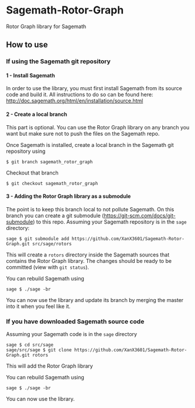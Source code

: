# Sagemath-Rotor-Graph
Rotor Graph library for Sagemath

## How to use

### If using the Sagemath git repository

#### 1 - Install Sagemath
In order to use the library, you must first install Sagemath from its source code and build it.
All instructions to do so can be found here: http://doc.sagemath.org/html/en/installation/source.html

#### 2 - Create a local branch

This part is optional. You can use the Rotor Graph library on any branch you want but make sure not to push the files on the Sagemath repo.

Once Sagemath is installed, create a local branch in the Sagemath git repository using

```
$ git branch sagemath_rotor_graph
```

Checkout that branch

```
$ git checkout sagemath_rotor_graph
```

#### 3 - Adding the Rotor Graph library as a submodule

The point is to keep this branch local to not pollute Sagemath.
On this branch you can create a git submodule (https://git-scm.com/docs/git-submodule) to this repo.
Assuming your Sagemath repository is in the `sage` directory:

```
sage $ git submodule add https://github.com/XanX3601/Sagemath-Rotor-Graph.git src/sage/rotors
```

This will create a `rotors` directory inside the Sagemath sources that contains the Rotor Graph library.
The changes should be ready to be committed (view with `git status`).

You can rebuild Sagemath using

```
sage $ ./sage -br
```

You can now use the library and update its branch by merging the master into it when you feel like it.

### If you have downloaded Sagemath source code

Assuming your Sagemath code is in the `sage` directory

```
sage $ cd src/sage
sage/src/sage $ git clone https://github.com/XanX3601/Sagemath-Rotor-Graph.git rotors
```

This will add the Rotor Graph library

You can rebuild Sagemath using

```
sage $ ./sage -br
```

You can now use the library.
